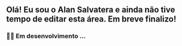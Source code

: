 ## Olá! Eu sou o Alan Salvatera e ainda não tive tempo de editar esta área. Em breve finalizo!

### 👨‍💻 Em desenvolvimento ...


<!---
alansalvaterra/alansalvaterra is a ✨ special ✨ repository because its `README.md` (this file) appears on your GitHub profile.
You can click the Preview link to take a look at your changes.
--->
